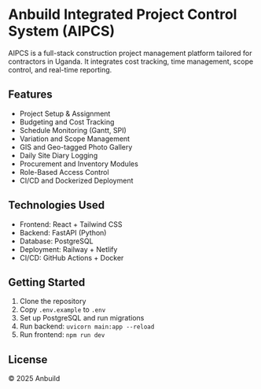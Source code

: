 # Anbuild Integrated Project Control System (AIPCS)

AIPCS is a full-stack construction project management platform tailored for contractors in Uganda. It integrates cost tracking, time management, scope control, and real-time reporting.

## Features

- Project Setup & Assignment
- Budgeting and Cost Tracking
- Schedule Monitoring (Gantt, SPI)
- Variation and Scope Management
- GIS and Geo-tagged Photo Gallery
- Daily Site Diary Logging
- Procurement and Inventory Modules
- Role-Based Access Control
- CI/CD and Dockerized Deployment

## Technologies Used

- Frontend: React + Tailwind CSS
- Backend: FastAPI (Python)
- Database: PostgreSQL
- Deployment: Railway + Netlify
- CI/CD: GitHub Actions + Docker

## Getting Started

1. Clone the repository
2. Copy `.env.example` to `.env`
3. Set up PostgreSQL and run migrations
4. Run backend: `uvicorn main:app --reload`
5. Run frontend: `npm run dev`

## License

© 2025 Anbuild
